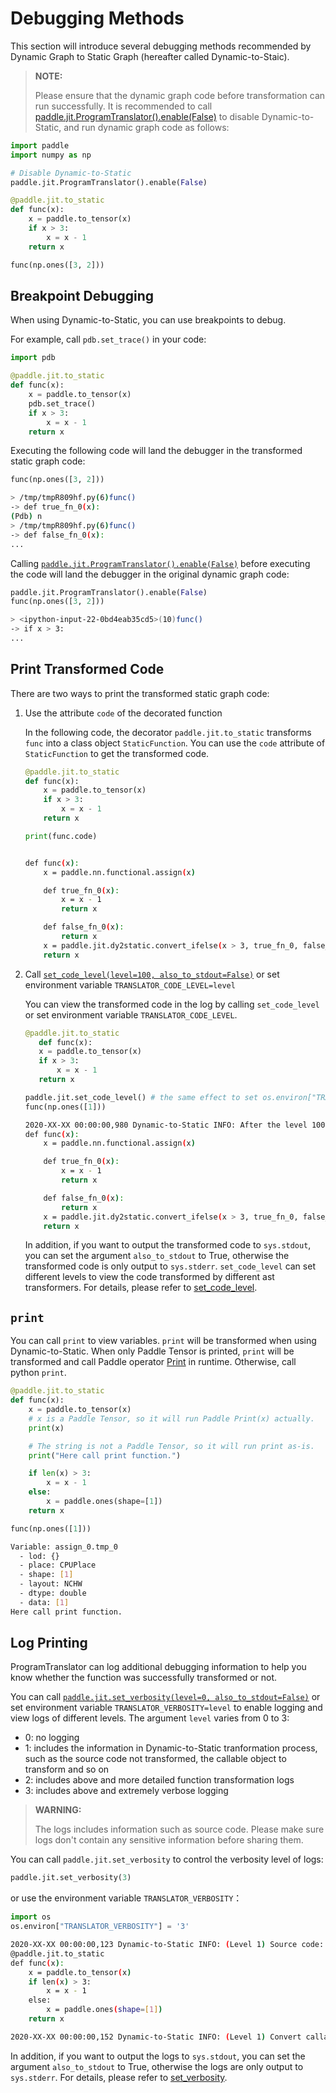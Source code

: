 # Debugging Methods

This section will introduce several debugging methods recommended by Dynamic Graph to Static Graph (hereafter called Dynamic-to-Staic).

> **NOTE:**
>
> Please ensure that the dynamic graph code before transformation can run successfully. It is recommended to call [paddle.jit.ProgramTranslator().enable(False)](../../api/dygraph/ProgramTranslator_en.html#enable) to disable Dynamic-to-Static, and run dynamic graph code as follows:


```python
import paddle
import numpy as np

# Disable Dynamic-to-Static
paddle.jit.ProgramTranslator().enable(False)

@paddle.jit.to_static
def func(x):
    x = paddle.to_tensor(x)
    if x > 3:
        x = x - 1
    return x

func(np.ones([3, 2]))
```

## Breakpoint Debugging
When using Dynamic-to-Static, you can use breakpoints to debug.

For example, call `pdb.set_trace()` in your code:
```Python
import pdb

@paddle.jit.to_static
def func(x):
    x = paddle.to_tensor(x)
    pdb.set_trace()
    if x > 3:
        x = x - 1
    return x
```
Executing the following code will land the debugger in the transformed static graph code:
```Python
func(np.ones([3, 2]))
```

```bash
> /tmp/tmpR809hf.py(6)func()
-> def true_fn_0(x):
(Pdb) n
> /tmp/tmpR809hf.py(6)func()
-> def false_fn_0(x):
...
```

Calling [`paddle.jit.ProgramTranslator().enable(False)`](../../api/dygraph/ProgramTranslator_en.html#enable) before executing the code will land the debugger in the original dynamic graph code:
```python
paddle.jit.ProgramTranslator().enable(False)
func(np.ones([3, 2]))
```

```bash
> <ipython-input-22-0bd4eab35cd5>(10)func()
-> if x > 3:
...

```

## Print Transformed Code

There are two ways to print the transformed static graph code:

1. Use the attribute `code` of the decorated function

   In the following code, the decorator `paddle.jit.to_static` transforms `func` into a class object `StaticFunction`. You can use the `code` attribute of `StaticFunction` to get the transformed code.
    ```Python
    @paddle.jit.to_static
    def func(x):
        x = paddle.to_tensor(x)
        if x > 3:
            x = x - 1
        return x

    print(func.code)
    ```
    ```bash

    def func(x):
        x = paddle.nn.functional.assign(x)

        def true_fn_0(x):
            x = x - 1
            return x

        def false_fn_0(x):
            return x
        x = paddle.jit.dy2static.convert_ifelse(x > 3, true_fn_0, false_fn_0, (x,), (x,), (x,))
        return x
    ```
2. Call [`set_code_level(level=100, also_to_stdout=False)`](../../../paddle/api/paddle/fluid/dygraph/jit/set_code_level_en.html) or set environment variable `TRANSLATOR_CODE_LEVEL=level`

    You can view the transformed code in the log by calling `set_code_level` or set environment variable `TRANSLATOR_CODE_LEVEL`.

    ```python
    @paddle.jit.to_static
       def func(x):
       x = paddle.to_tensor(x)
       if x > 3:
           x = x - 1
       return x

    paddle.jit.set_code_level() # the same effect to set os.environ["TRANSLATOR_CODE_LEVEL"] = '100'
    func(np.ones([1]))
    ```

    ```bash
    2020-XX-XX 00:00:00,980 Dynamic-to-Static INFO: After the level 100 ast transformer: 'All Transformers', the transformed code:
    def func(x):
        x = paddle.nn.functional.assign(x)

        def true_fn_0(x):
            x = x - 1
            return x

        def false_fn_0(x):
            return x
        x = paddle.jit.dy2static.convert_ifelse(x > 3, true_fn_0, false_fn_0, (x,), (x,), (x,))
        return x
    ```
    In addition, if you want to output the transformed code to ``sys.stdout``, you can set the argument ``also_to_stdout`` to True, otherwise the transformed code is only output to ``sys.stderr``.
    `set_code_level` can set different levels to view the code transformed by different ast transformers. For details, please refer to [set_code_level](../../../paddle/api/paddle/fluid/dygraph/jit/set_code_level_en.html).

## `print`
You can call `print` to view variables. `print` will be transformed when using Dynamic-to-Static. When only Paddle Tensor is printed, `print` will be transformed and call Paddle operator [Print](../../api/paddle/fluid/layers/control_flow/Print.html) in runtime. Otherwise, call python `print`.

```python
@paddle.jit.to_static
def func(x):
    x = paddle.to_tensor(x)
    # x is a Paddle Tensor, so it will run Paddle Print(x) actually.
    print(x)

    # The string is not a Paddle Tensor, so it will run print as-is.
    print("Here call print function.")

    if len(x) > 3:
        x = x - 1
    else:
        x = paddle.ones(shape=[1])
    return x

func(np.ones([1]))
```

```bash
Variable: assign_0.tmp_0
  - lod: {}
  - place: CPUPlace
  - shape: [1]
  - layout: NCHW
  - dtype: double
  - data: [1]
Here call print function.  
```

## Log Printing
ProgramTranslator can log additional debugging information to help you know whether the function was successfully transformed or not.

You can call [`paddle.jit.set_verbosity(level=0, also_to_stdout=False)`](../../../paddle/api/paddle/fluid/dygraph/jit/set_verbosity_en.html) or set environment variable `TRANSLATOR_VERBOSITY=level` to enable logging and view logs of different levels. The argument `level` varies from 0 to 3:
- 0: no logging
- 1: includes the information in Dynamic-to-Static tranformation process, such as the source code not transformed, the callable object to transform and so on
- 2: includes above and more detailed function transformation logs
- 3: includes above and extremely verbose logging

> **WARNING:**
>
> The logs includes information such as source code. Please make sure logs don't contain any sensitive information before sharing them.

You can call `paddle.jit.set_verbosity` to control the verbosity level of logs:
```python
paddle.jit.set_verbosity(3)
```
or use the environment variable `TRANSLATOR_VERBOSITY`：
```python
import os
os.environ["TRANSLATOR_VERBOSITY"] = '3'
```

```bash
2020-XX-XX 00:00:00,123 Dynamic-to-Static INFO: (Level 1) Source code:
@paddle.jit.to_static
def func(x):
    x = paddle.to_tensor(x)
    if len(x) > 3:
        x = x - 1
    else:
        x = paddle.ones(shape=[1])
    return x

2020-XX-XX 00:00:00,152 Dynamic-to-Static INFO: (Level 1) Convert callable object: convert <built-in function len>.
```

In addition, if you want to output the logs to ``sys.stdout``, you can set the argument ``also_to_stdout`` to True, otherwise the logs are only output to ``sys.stderr``. For details, please refer to [set_verbosity](../../../paddle/api/paddle/fluid/dygraph/jit/set_verbosity_en.html).
